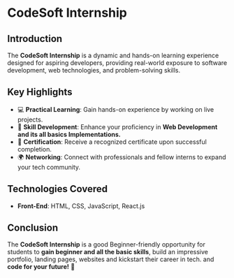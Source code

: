# CodeSoft Internship

## Introduction
The **CodeSoft Internship** is a dynamic and hands-on learning experience designed for aspiring developers, providing real-world exposure to software development, web technologies, and problem-solving skills.

## Key Highlights
- 💻 **Practical Learning**: Gain hands-on experience by working on live projects.
- 🚀 **Skill Development**: Enhance your proficiency in **Web Development and its all basics Implementations.**
- 📜 **Certification**: Receive a recognized certificate upon successful completion.
- 🌍 **Networking**: Connect with professionals and fellow interns to expand your tech community.

## Technologies Covered
- **Front-End**: HTML, CSS, JavaScript, React.js

## Conclusion
The **CodeSoft Internship** is a good Beginner-friendly opportunity for students to **gain beginner and all the basic skills**, build an impressive portfolio, landing pages, websites and kickstart their career in tech. and **code for your future!** 🚀
